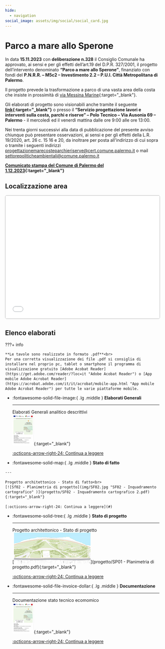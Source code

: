 ```yaml
---
hide:
  - navigation
social_image: assets/img/social/social_card.jpg
---
```


<style>
.md-typeset .grid {grid-gap: .4rem;   display: grid; grid-template-columns: repeat(auto-fit,minmax(min(100%,12rem),1fr));  margin: 1em 0; }
</style>

# Parco a mare allo Sperone

In data **15.11.2023** con **deliberazione n.328** il Consiglio Comunale ha approvato, ai sensi e per gli effetti dell’art.19 del D.P.R. 327/2001, il progetto dell’intervento denominato **“Parco a mare allo Sperone”**, finanziato con fondi del **P.N.R.R. – M5c2 – Investimento 2.2 – P.U.I. Città Metropolitana di Palermo**.

Il progetto prevede la trasformazione a parco di una vasta area della costa che insiste in prossimità di [via Messina Marine](https://www.openstreetmap.org/?mlat=38.10260&mlon=13.39764#map=17/38.10260/13.39764 "via Messina Marine"){:target="_blank"}. 

Gli elaborati di progetto sono visionabili anche tramite il seguente **[link](https://drive.google.com/drive/folders/1FvhOm5sXzzi84pJOAyKFZQGtAMxOqxHx?usp=sharing){:target="_blank"}** o presso il **“Servizio progettazione lavori e interventi sulla costa, parchi e riserve” – Polo Tecnico – Via Ausonia 69 – Palermo** - il mercoledì ed il venerdì mattina dalle ore 9:00 alle ore 13:00.

Nei trenta giorni successivi alla data di pubblicazione del presente avviso chiunque può presentare osservazioni, ai sensi e per gli effetti della L.R. 19/2020, art. 26 c. 15 16 e 20, da inoltrare per posta all'indirizzo di cui sopra o tramite i seguenti indirizzi [progettazionemarecosteparchieriserve@cert.comune.palermo.it](mailto:progettazionemarecosteparchieriserve@cert.comune.palermo.it "progettazionemarecosteparchieriserve@cert.comune.palermo.it") o mail [settorepoliticheambientali@comune.palermo.it](mailto:settorepoliticheambientali@comune.palermo.it "settorepoliticheambientali@comune.palermo.it")

**[Comunicato stampa del Comune di Palermo del 1.12.2023](https://www.comune.palermo.it/palermo-informa-dettaglio.php?tp=4&id=39254 "Comunicato stampa del Comune di Palermo del 1.12.2023"){:target="_blank"}**

## Localizzazione area
 <div>
<iframe width="100%" height="400px" frameborder="0" allowfullscreen allow="geolocation" src="//umap.openstreetmap.fr/it/map/parco-a-mare-allo-sperone_993472?scaleControl=false&miniMap=false&scrollWheelZoom=false&zoomControl=true&editMode=disabled&moreControl=false&searchControl=null&tilelayersControl=null&embedControl=null&datalayersControl=true&onLoadPanel=undefined&captionBar=false&captionMenus=false#16/38.1033/13.4010" style="border: 1px solid rgba(0,0,0,0.3); box-shadow: 0 1 1 rgba(0,0,0,0.3);   border-radius: 5px;  moz-border-radius: 2px;   aspect-ratio: auto;"></iframe>
</div>

## Elenco elaborati

???+ info

    **Le tavole sono realizzate in formato .pdf**<br>
	Per una corretta visualizzazione dei file .pdf si consiglia di installare nel proprio pc, tablet o smartphone il programma di visualizzazione gratuito [Adobe Acobat Reader](https://get.adobe.com/reader/?loc=it "Adobe Acobat Reader") o [App mobile Adobe Acrobat Reader](https://acrobat.adobe.com/it/it/acrobat/mobile-app.html "App mobile Adobe Acrobat Reader") per tutte le varie piattaforme mobile.

<div class="grid cards" markdown>

-   :fontawesome-solid-file-image:{ .lg .middle } __Elaborati Generali__

    ---

    Elaborati Generali analitico descrittivi <br> [![Elaborati Generali analitico descrittivi](img/relazione.jpg "Elaborati Generali analitico descrittivi" )](progetto/xxx.pdf){:target="_blank"}

    [:octicons-arrow-right-24: Continua a leggere](#)

-    :fontawesome-solid-map:{ .lg .middle } __Stato di fatto__

    ---

    Progetto architettonico - Stato di fatto<br>
	[![Sf02 - Planimetria di progetto](img/SF02.jpg "SF02 - Inquadramento cartografico" )](progetto/SF02 - Inquadramento cartografico 2.pdf){:target="_blank"}

    [:octicons-arrow-right-24: Continua a leggere](#)

-   :fontawesome-solid-tree:{ .lg .middle } __Stato di progetto__

    ---

    Progetto architettonico - Stato di progetto<br>
	[![SP01 - Planimetria di progetto](img/SP01_a.jpg "SP01 - Planimetria di progetto" )](progetto/SP01 - Planimetria di progetto.pdf){:target="_blank"}

    [:octicons-arrow-right-24: Continua a leggere](#)

-   :fontawesome-solid-file-invoice-dollar:{ .lg .middle } __Documentazione__

    ---

    Documentazione stato tecnico ecomomico<br> [![Documentazione stato tecnico ecomomico](img/relazione.jpg "Documentazione stato tecnico ecomomico" )](progetto/xxx.pdf){:target="_blank"}

    [:octicons-arrow-right-24: Continua a leggere](#)

</div>